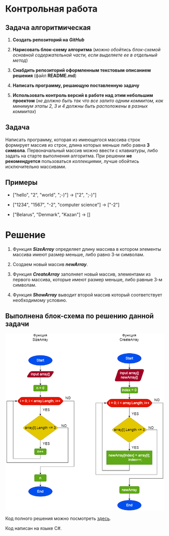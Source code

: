 # Контрольная работа

## **Задача алгоритмическая**

1. **Создать репозиторий на** ***GitHub***

2. **Нарисовать блок-схему алгоритма** (*можно обойтись блок-схемой основной содержательной части, если выделяете ее в отдельный метод*)

3. **Снабдить репозиторий оформленным текстовым описанием решения** (файл **README.md**)

4. **Написать программу, решающую поставленную задачу**

5. **Использовать контроль версий в работе над этим небольшим проектом** (*не должно быть так что все залито одним коммитом, как минимум этапы 2, 3 и 4 должны быть расположены в разных коммитах*)

## **Задача**

Написать программу, которая из имеющегося массива строк формирует массив из строк, длина которых меньше либо равна **3 символа**. Первоначальный массив можно ввести с клавиатуры, либо задать на старте выполнения алгоритма. При решении **не рекомендуется** пользоваться *коллекциями*, лучше обойтись исключительно массивами.

## **Примеры**

- ["hello", "2", "world", ";-)"] -> ["2", ";-)"]

- ["1234", "1567", "-2", "computer science"] -> ["-2"]

- ["Belarus", "Denmark", "Kazan"] -> []

# Решение

1. Функция ***SizeArray*** определяет длину массива в котором элементы массива имеют размер меньше, либо равно 3-м символам.

2. Создаем новый массив ***newArray***.

3. Функция ***CreateArray*** заполняет новый массив, элементами из первого массива, которые имеют размер меньше, либо равные 3-м символам.

4. Функция ***ShowArray*** выводит второй массив который соответствует необходимому условию.

## Выполнена **блок-схема** по решению данной задачи

![Две функции используемые для решения задачи](./%D0%94%D0%B8%D0%B0%D0%B3%D1%80%D0%B0%D0%BC%D0%BC%D0%B0%20%D0%B1%D0%B5%D0%B7%20%D0%BD%D0%B0%D0%B7%D0%B2%D0%B0%D0%BD%D0%B8%D1%8F.drawio.png "Блок-схема")

Код полного решения можно посмотреть [здесь](https://github.com/EnrikHak/Final_Control_Test_GB/blob/master/Final_Control_Test/Program.cs "код").

Код написан на языке С#.

